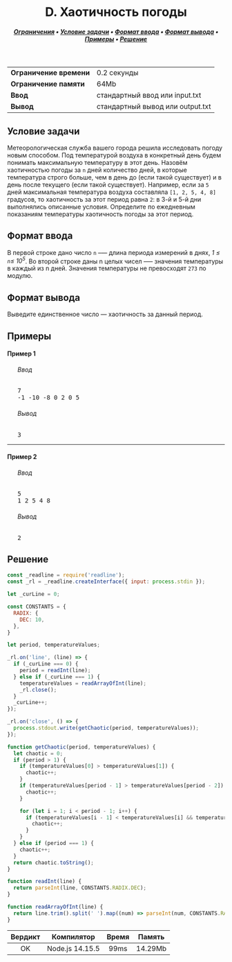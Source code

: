 <h1 align="center">D. Хаотичность погоды</h1>

<h5 align="center">
<a href="#limits">Ограничения</a>
•
<a href="#task">Условие задачи</a>
•
<a href="#input">Формат ввода</a>
•
<a href="#output">Формат вывода</a>
•
<a href="#examples">Примеры</a>
•
<a href="#solution">Решение</a>
</h5>

<br>

<table id="limits">
<tbody>
<tr>
<td>
<b>Ограничение времени</b>
</td>
<td>
0.2 секунды
</td>
</tr>
<tr>
<td>
<b>Ограничение памяти</b>
</td>
<td>
64Mb
</td>
</tr>
<tr>
<td>
<b>Ввод</b>
</td>
<td>
стандартный ввод или input.txt
</td>
</tr>
<tr>
<td>
<b>Вывод</b>
</td>
<td>
стандартный вывод или output.txt
</td>
</tr>
</tbody>
</table>

<h2 id="task">Условие задачи</h2>

Метеорологическая служба вашего города решила исследовать погоду новым способом. Под температурой воздуха в конкретный день будем понимать максимальную температуру в этот день. Назовём хаотичностью погоды за <code>n</code> дней количество дней, в которые температура строго больше, чем в день до (если такой существует) и в день после текущего (если такой существует). Например, если за <code>5</code> дней максимальная температура воздуха составляла <code>[1, 2, 5, 4, 8]</code> градусов, то хаотичность за этот период равна <code>2</code>: в 3-й и 5-й дни выполнялись описанные условия. Определите по ежедневным показаниям температуры хаотичность погоды за этот период.

<h2 id="input">Формат ввода</h2>

В первой строке дано число <code>n</code> –— длина периода измерений в днях, <i>1 ≤ <code>n</code>≤ 10<sup>5</sup></i>. Во второй строке даны n целых чисел –— значения температуры в каждый из n дней. Значения температуры не превосходят <code>273</code> по модулю.

<h2 id="output">Формат вывода</h2>

Выведите единственное число — хаотичность за данный период.

<h2 id="examples">Примеры</h2>

<h4>Пример 1</h4>
<ul>
<h6>Ввод</h6>
<pre>
7
-1 -10 -8 0 2 0 5
</pre>

<h6>Вывод</h6>
<pre>
3
</pre>
</ul>

<hr>

<h4>Пример 2</h4>
<ul>
<h6>Ввод</h6>
<pre>
5
1 2 5 4 8
</pre>

<h6>Вывод</h6>
<pre>
2
</pre>
</ul>

<h2 id="solution">Решение</h2>

```javascript
const _readline = require('readline');
const _rl = _readline.createInterface({ input: process.stdin });

let _curLine = 0;

const CONSTANTS = {
  RADIX: {
    DEC: 10,
  },
}

let period, temperatureValues;

_rl.on('line', (line) => {
  if (_curLine === 0) {
    period = readInt(line);
  } else if (_curLine === 1) {
    temperatureValues = readArrayOfInt(line);
    _rl.close();
  }
  _curLine++;
});

_rl.on('close', () => {
  process.stdout.write(getChaotic(period, temperatureValues));
});

function getChaotic(period, temperatureValues) {
  let chaotic = 0;
  if (period > 1) {
    if (temperatureValues[0] > temperatureValues[1]) {
      chaotic++;
    }
    if (temperatureValues[period - 1] > temperatureValues[period - 2]) {
      chaotic++;
    }

    for (let i = 1; i < period - 1; i++) {
      if (temperatureValues[i - 1] < temperatureValues[i] && temperatureValues[i] > temperatureValues[i + 1]) {
        chaotic++;
      }
    }
  } else if (period === 1) {
    chaotic++;
  }
  return chaotic.toString();
}

function readInt(line) {
  return parseInt(line, CONSTANTS.RADIX.DEC);
}

function readArrayOfInt(line) {
  return line.trim().split(' ').map((num) => parseInt(num, CONSTANTS.RADIX.DEC));
}
```
<table>
  <thead>
    <tr>
      <th>Вердикт</th>
      <th>Компилятор</th>
      <th>Время</th>
      <th>Память</th>
    </tr>
  </thead>
  <tbody>
<tr align="center">
<td>OK</td>
<td>Node.js 14.15.5</td>
<td>99ms</td>
<td>14.29Mb</td>
</tr>
  </tbody>
</table>